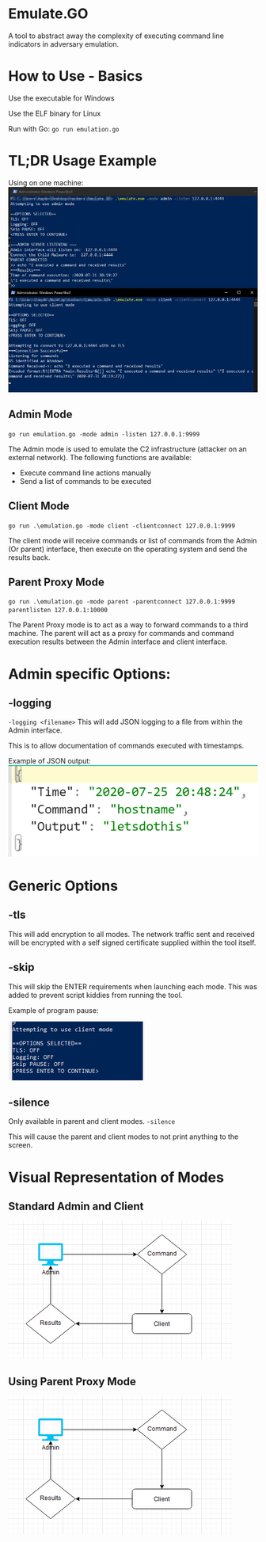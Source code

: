# Emulate.GO
A tool to abstract away the complexity of executing command line indicators in adversary emulation.


# How to Use - Basics
Use the executable for Windows

Use the ELF binary for Linux

Run with Go: `go run emulation.go`

# TL;DR Usage Example

Using on one machine:
![](images/image5.png)



## Admin Mode
`go run emulation.go -mode admin -listen 127.0.0.1:9999`

The Admin mode is used to emulate the C2 infrastructure (attacker on an external network). The following functions are available:  
* Execute command line actions manually
* Send a list of commands to be executed


## Client Mode
`go run .\emulation.go -mode client -clientconnect 127.0.0.1:9999`

The client mode will receive commands or list of commands from the Admin (Or parent) interface, then execute on the operating system and send the results back.

## Parent Proxy Mode
`go run .\emulation.go -mode parent -parentconnect 127.0.0.1:9999 parentlisten 127.0.0.1:10000`

The Parent Proxy mode is to act as a way to forward commands to a third machine. The parent will act as a proxy for commands and command execution results between the Admin interface and client interface.


# Admin specific Options:
## -logging
`-logging <filename>`
This will add JSON logging to a file from within the Admin interface.

This is to allow documentation of commands executed with timestamps.

Example of JSON output:  
![](images/image1.png)


# Generic Options

## -tls
This will add encryption to all modes. The network traffic sent and received will be encrypted with a self signed certificate supplied within the tool itself.



## -skip
This will skip the ENTER requirements when launching each mode. This was added to prevent script kiddies from running the tool.

Example of program pause:

![](images/image4.png)

## -silence
Only available in parent and client modes.
`-silence`

This will cause the parent and client modes to not print anything to the screen.



# Visual Representation of Modes

## Standard Admin and Client

![](images/image2.png)

## Using Parent Proxy Mode

![](images/image3.png)


